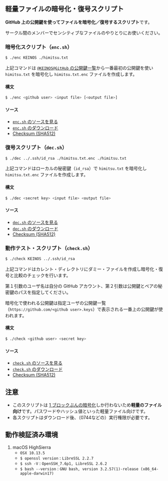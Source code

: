 ## 軽量ファイルの暗号化・復号スクリプト

**GitHub 上の公開鍵を使ってファイルを暗号化／復号するスクリプト**です。

サークル間のメンバーでセンシティブなファイルのやりとりにお使いください。


### 暗号化スクリプト（`enc.sh`）

```bash
$ ./enc KEINOS ./himitsu.txt
```

上記コマンドは [`@KEINOS@GitHub` の公開鍵一覧](https://github.com/KEINOS.keys)から一番最初の公開鍵を使い `himitsu.txt` を暗号化し `himitsu.txt.enc` ファイルを作成します。

#### 構文

```bash
$ ./enc <github user> <input file> [<output file>]
```

#### ソース

- [`enc.sh` のソースを見る](https://github.com/Qithub-BOT/Qithub-ORG/blob/master/tools/crypt/enc.sh.txt)
- [`enc.sh` のダウンロード](https://qithub.tk/tools/crypt/?type=enc)
- [Checksum (SHA512)](https://github.com/Qithub-BOT/Qithub-ORG/blob/master/tools/crypt/enc.sh.sig)

### 復号スクリプト（`dec.sh`）

```bash
$ ./dec ../.ssh/id_rsa ./himitsu.txt.enc ./himitsu.txt
```

上記コマンドはローカルの秘密鍵（`id_rsa`）で `himitsu.txt` を暗号化し `himitsu.txt.enc` ファイルを作成します。

#### 構文

```bash
$ ./dec <secret key> <input file> <output file>
```

#### ソース

- [`dec.sh` のソースを見る](https://github.com/Qithub-BOT/Qithub-ORG/blob/master/tools/crypt/dec.sh.txt)
- [`dec.sh` のダウンロード](https://qithub.tk/tools/crypt/?type=dec)
- [Checksum (SHA512)](https://github.com/Qithub-BOT/Qithub-ORG/blob/master/tools/crypt/dec.sh.sig)

### 動作テスト・スクリプト（`check.sh`）

```bash
$ ./check KEINOS ../.ssh/id_rsa
```

上記コマンドはカレント・ディレクトリにダミー・ファイルを作成し暗号化・復号と比較のチェックを行います。

第１引数のユーザ名は自分の GitHub アカウント、第２引数は公開鍵とペアの秘密鍵のパスを指定してください。

暗号化で使われる公開鍵は指定ユーザの公開鍵一覧（`https://github.com/<github user>.keys`）で表示される一番上の公開鍵が使われます。

#### 構文

```bash
$ ./check <github user> <secret key>
```

#### ソース

- [`check.sh` のソースを見る](https://github.com/Qithub-BOT/Qithub-ORG/blob/master/tools/crypt/check.sh.txt)
- [`check.sh` のダウンロード](https://qithub.tk/tools/crypt/?type=check)
- [Checksum (SHA512)](https://github.com/Qithub-BOT/Qithub-ORG/blob/master/tools/crypt/check.sh.sig)

## 注意

- このスクリプトは [1 ブロックぶんの暗号化](https://qiita.com/kunichiko/items/3c0b1a2915e9dacbd4c1)しか行わないため**軽量のファイル向け**です。パスワードやハッシュ値といった軽量ファイル向けです。
- 各スクリプトはダウンロード後、（0744などの）実行権限が必要です。

## 動作検証済み環境

1. macOS HighSierra
    - `OSX 10.13.5`
    - `$ openssl version` : `LibreSSL 2.2.7`
    - `$ ssh -V` : `OpenSSH_7.6p1, LibreSSL 2.6.2`
    - `$ bash --version` : `GNU bash, version 3.2.57(1)-release (x86_64-apple-darwin17)`

